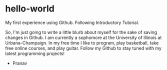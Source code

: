 # hello-world
My first experience using Github. Following Introductory Tutorial.

So, I'm just going to write a little blurb about myself for the sake of saving changes in Github. I am currently a sophomore at the University of Illinois at Urbana-Champaign. In my free time I like to program, play basketball, take free online courses, and play guitar. Follow my Github to stay tuned with my latest programming projects! 
- Pranav
